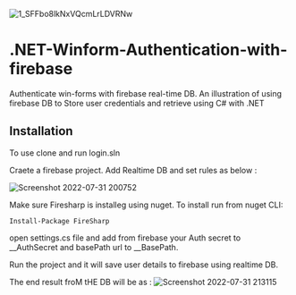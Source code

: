 
![1_SFFbo8lkNxVQcmLrLDVRNw](https://user-images.githubusercontent.com/41972019/182037737-16e802c2-ef93-4c8f-b2ee-76fb2f77100c.png)

# .NET-Winform-Authentication-with-firebase
Authenticate win-forms with firebase real-time DB. An illustration of using firebase DB to Store user credentials and retrieve using C# with .NET


## Installation

To use clone and run login.sln


Craete a firebase project. Add Realtime DB and set rules as below :

![Screenshot 2022-07-31 200752](https://user-images.githubusercontent.com/41972019/182037667-75c713bb-5007-429b-9733-0297503b526a.png)

Make sure Firesharp is installeg using nuget.
To install run from nuget CLI:


```
Install-Package FireSharp
```
 
open settings.cs file and add from firebase your Auth secret to __AuthSecret and basePath url to __BasePath.


Run the project and it will save user details to firebase using realtime DB.


The end result froM tHE DB will be as :
![Screenshot 2022-07-31 213115](https://user-images.githubusercontent.com/41972019/182040618-213f8542-4255-41a7-89b8-b962e5d04c68.png)
